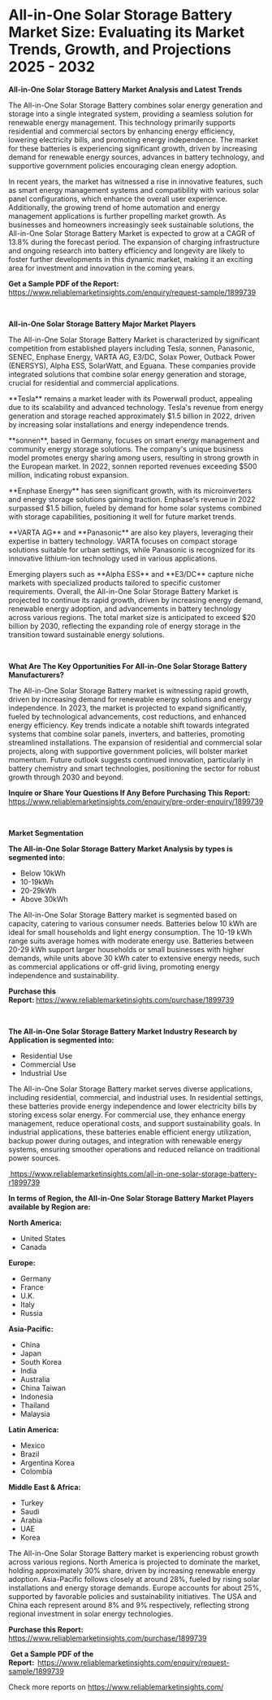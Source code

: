 <p><h1>All-in-One Solar Storage Battery Market Size: Evaluating its Market Trends, Growth, and Projections 2025 - 2032</h1></p><p><strong>All-in-One Solar Storage Battery Market Analysis and Latest Trends</strong></p>
<p><p>The All-in-One Solar Storage Battery combines solar energy generation and storage into a single integrated system, providing a seamless solution for renewable energy management. This technology primarily supports residential and commercial sectors by enhancing energy efficiency, lowering electricity bills, and promoting energy independence. The market for these batteries is experiencing significant growth, driven by increasing demand for renewable energy sources, advances in battery technology, and supportive government policies encouraging clean energy adoption.</p><p>In recent years, the market has witnessed a rise in innovative features, such as smart energy management systems and compatibility with various solar panel configurations, which enhance the overall user experience. Additionally, the growing trend of home automation and energy management applications is further propelling market growth. As businesses and homeowners increasingly seek sustainable solutions, the All-in-One Solar Storage Battery Market is expected to grow at a CAGR of 13.8% during the forecast period. The expansion of charging infrastructure and ongoing research into battery efficiency and longevity are likely to foster further developments in this dynamic market, making it an exciting area for investment and innovation in the coming years.</p></p>
<p><strong>Get a Sample PDF of the Report:&nbsp;</strong> <a href="https://www.reliablemarketinsights.com/enquiry/request-sample/1899739?utm_campaign=2143&utm_medium=2&utm_source=Github&utm_content=ia&utm_term=14022025&utm_id=all-in-one-solar-storage-battery">https://www.reliablemarketinsights.com/enquiry/request-sample/1899739</a></p>
<p>&nbsp;</p>
<p><strong>All-in-One Solar Storage Battery Major Market Players</strong></p>
<p><p>The All-in-One Solar Storage Battery Market is characterized by significant competition from established players including Tesla, sonnen, Panasonic, SENEC, Enphase Energy, VARTA AG, E3/DC, Solax Power, Outback Power (ENERSYS), Alpha ESS, SolarWatt, and Eguana. These companies provide integrated solutions that combine solar energy generation and storage, crucial for residential and commercial applications.</p><p>**Tesla** remains a market leader with its Powerwall product, appealing due to its scalability and advanced technology. Tesla's revenue from energy generation and storage reached approximately $1.5 billion in 2022, driven by increasing solar installations and energy independence trends.</p><p>**sonnen**, based in Germany, focuses on smart energy management and community energy storage solutions. The company's unique business model promotes energy sharing among users, resulting in strong growth in the European market. In 2022, sonnen reported revenues exceeding $500 million, indicating robust expansion.</p><p>**Enphase Energy** has seen significant growth, with its microinverters and energy storage solutions gaining traction. Enphase's revenue in 2022 surpassed $1.5 billion, fueled by demand for home solar systems combined with storage capabilities, positioning it well for future market trends.</p><p>**VARTA AG** and **Panasonic** are also key players, leveraging their expertise in battery technology. VARTA focuses on compact storage solutions suitable for urban settings, while Panasonic is recognized for its innovative lithium-ion technology used in various applications. </p><p>Emerging players such as **Alpha ESS** and **E3/DC** capture niche markets with specialized products tailored to specific customer requirements. Overall, the All-in-One Solar Storage Battery Market is projected to continue its rapid growth, driven by increasing energy demand, renewable energy adoption, and advancements in battery technology across various regions. The total market size is anticipated to exceed $20 billion by 2030, reflecting the expanding role of energy storage in the transition toward sustainable energy solutions.</p></p>
<p>&nbsp;</p>
<p><strong>What Are The Key Opportunities For All-in-One Solar Storage Battery Manufacturers?</strong></p>
<p><p>The All-in-One Solar Storage Battery market is witnessing rapid growth, driven by increasing demand for renewable energy solutions and energy independence. In 2023, the market is projected to expand significantly, fueled by technological advancements, cost reductions, and enhanced energy efficiency. Key trends indicate a notable shift towards integrated systems that combine solar panels, inverters, and batteries, promoting streamlined installations. The expansion of residential and commercial solar projects, along with supportive government policies, will bolster market momentum. Future outlook suggests continued innovation, particularly in battery chemistry and smart technologies, positioning the sector for robust growth through 2030 and beyond.</p></p>
<p><strong>Inquire or Share Your Questions If Any Before Purchasing This Report:</strong> <a href="https://www.reliablemarketinsights.com/enquiry/pre-order-enquiry/1899739?utm_campaign=2143&utm_medium=2&utm_source=Github&utm_content=ia&utm_term=14022025&utm_id=all-in-one-solar-storage-battery">https://www.reliablemarketinsights.com/enquiry/pre-order-enquiry/1899739</a></p>
<p>&nbsp;</p>
<p><strong>Market Segmentation</strong></p>
<p><strong>The All-in-One Solar Storage Battery Market Analysis by types is segmented into:</strong></p>
<p><ul><li>Below 10kWh</li><li>10-19kWh</li><li>20-29kWh</li><li>Above 30kWh</li></ul></p>
<p><p>The All-in-One Solar Storage Battery market is segmented based on capacity, catering to various consumer needs. Batteries below 10 kWh are ideal for small households and light energy consumption. The 10-19 kWh range suits average homes with moderate energy use. Batteries between 20-29 kWh support larger households or small businesses with higher demands, while units above 30 kWh cater to extensive energy needs, such as commercial applications or off-grid living, promoting energy independence and sustainability.</p></p>
<p><strong>Purchase this Report:&nbsp;</strong><a href="https://www.reliablemarketinsights.com/purchase/1899739?utm_campaign=2143&utm_medium=2&utm_source=Github&utm_content=ia&utm_term=14022025&utm_id=all-in-one-solar-storage-battery">https://www.reliablemarketinsights.com/purchase/1899739</a></p>
<p>&nbsp;</p>
<p><strong>The All-in-One Solar Storage Battery Market Industry Research by Application is segmented into:</strong></p>
<p><ul><li>Residential Use</li><li>Commercial Use</li><li>Industrial Use</li></ul></p>
<p><p>The All-in-One Solar Storage Battery market serves diverse applications, including residential, commercial, and industrial uses. In residential settings, these batteries provide energy independence and lower electricity bills by storing excess solar energy. For commercial use, they enhance energy management, reduce operational costs, and support sustainability goals. In industrial applications, these batteries enable efficient energy utilization, backup power during outages, and integration with renewable energy systems, ensuring smoother operations and reduced reliance on traditional power sources.</p></p>
<p><a href="https://www.reliablemarketinsights.com/all-in-one-solar-storage-battery-r1899739?utm_campaign=2143&utm_medium=2&utm_source=Github&utm_content=ia&utm_term=14022025&utm_id=all-in-one-solar-storage-battery">&nbsp;https://www.reliablemarketinsights.com/all-in-one-solar-storage-battery-r1899739</a></p>
<p><strong>In terms of Region, the All-in-One Solar Storage Battery Market Players available by Region are:</strong></p>
<p>
    <p> <strong> North America: </strong>
        <ul>
            <li>United States</li>
            <li>Canada</li>
        </ul>
        </p> 
    <p> <strong> Europe: </strong>
        <ul>
            <li>Germany</li>
            <li>France</li>
            <li>U.K.</li>
            <li>Italy</li>
            <li>Russia</li>
        </ul>
        </p> 
    <p> <strong> Asia-Pacific: </strong>
        <ul>
            <li>China</li>
            <li>Japan</li>
            <li>South Korea</li>
            <li>India</li>
            <li>Australia</li>
            <li>China Taiwan</li>
            <li>Indonesia</li>
            <li>Thailand</li>
            <li>Malaysia</li>
        </ul>
        </p> 
    <p> <strong> Latin America: </strong>
        <ul>
            <li>Mexico</li>
            <li>Brazil</li>
            <li>Argentina Korea</li>
            <li>Colombia</li>
        </ul>
        </p> 
    <p> <strong> Middle East & Africa: </strong>
        <ul>
            <li>Turkey</li>
            <li>Saudi</li>
            <li>Arabia</li>
            <li>UAE</li>
            <li>Korea</li>
        </ul>
    </p>
    </p>
<p><p>The All-in-One Solar Storage Battery market is experiencing robust growth across various regions. North America is projected to dominate the market, holding approximately 30% share, driven by increasing renewable energy adoption. Asia-Pacific follows closely at around 28%, fueled by rising solar installations and energy storage demands. Europe accounts for about 25%, supported by favorable policies and sustainability initiatives. The USA and China each represent around 8% and 9% respectively, reflecting strong regional investment in solar energy technologies.</p></p>
<p><strong>Purchase this Report: </strong><a href="https://www.reliablemarketinsights.com/purchase/1899739?utm_campaign=2143&utm_medium=2&utm_source=Github&utm_content=ia&utm_term=14022025&utm_id=all-in-one-solar-storage-battery">https://www.reliablemarketinsights.com/purchase/1899739</a></p>
<p>&nbsp;<strong>Get a Sample PDF of the Report:&nbsp;&nbsp;</strong><a href="https://www.reliablemarketinsights.com/enquiry/request-sample/1899739?utm_campaign=2143&utm_medium=2&utm_source=Github&utm_content=ia&utm_term=14022025&utm_id=all-in-one-solar-storage-battery">https://www.reliablemarketinsights.com/enquiry/request-sample/1899739</a></p>
<p><strong></strong></p>
<p>Check more reports on <a href="https://www.reliablemarketinsights.com/?utm_campaign=2143&utm_medium=2&utm_source=Github&utm_content=ia&utm_term=14022025&utm_id=all-in-one-solar-storage-battery">https://www.reliablemarketinsights.com/</a></p>
